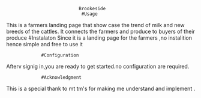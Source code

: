                               Brookeside
                                #Usage
This is a farmers landing page that show case the trend of milk  and new breeds of the cattles.
It connects the farmers and produce to buyers of their produce
                #Instalaton 
Since it is a landing page for the farmers ,no instalition hence simple  and free to use it

                 #Configuration
Afterv signig in,you are ready to get started.no configuration are required.

                 #Acknowledgment
This is a special thank to mt tm's for making me understand and implement .
